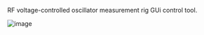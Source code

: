 RF voltage-controlled oscillator measurement rig GUi control tool.

![image](https://user-images.githubusercontent.com/24732036/116781156-d2def280-aa89-11eb-99fe-7b354549b3e0.png)
